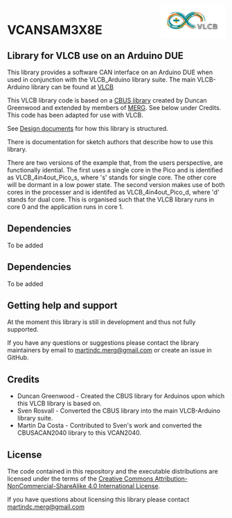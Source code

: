 <img align="right" src="ArduinoVLCB.png"  width="150" height="75">

# VCANSAM3X8E

## Library for VLCB use on an Arduino DUE

This library provides a software CAN interface on an Arduino DUE when used in conjunction with the VLCB_Arduino library
suite.  The main VLCB-Arduino library can be found at [VLCB](https://github.com/SvenRosvall/VLCB-Arduino) 

This VLCB library code is based on a [CBUS library](https://github.com/MERG-DEV/CBUSSAM3X8E) created by Duncan Greenwood
and extended by members of [MERG](https://www.merg.org.uk/). See below under Credits.
This code has been adapted for use with VLCB.

See [Design documents](https://github.com/SvenRosvall/VLCB-Arduino/blob/main/docs/Design.md) for how this library is structured.

There is documentation for sketch authors that describe how to use this library.

There are two versions of the example that, from the users perspective, are functionally idential.
The first uses a single core in the Pico and is identified as VLCB_4in4out_Pico_s, where 's' stands
for single core.  The other core will be dormant in a low power state.
The second version makes use of both cores in the processer and is identifed as VLCB_4in4out_Pico_d,
where 'd' stands for dual core.  This is organised such that the VLCB library runs in core 0 and the
application runs in core 1.

## Dependencies
To be added

## Dependencies
To be added

## Getting help and support

At the moment this library is still in development and thus not fully supported.

If you have any questions or suggestions please contact the library maintainers
by email to [martindc.merg@gmail.com](mailto:martindc.merg@gmail.com) or create an issue in GitHub.

## Credits

* Duncan Greenwood - Created the CBUS library for Arduinos upon which this VLCB library is based on.
* Sven Rosvall - Converted the CBUS library into the main VLCB-Arduino library suite.
* Martin Da Costa - Contributed to Sven's work and converted the CBUSACAN2040 library to this VCAN2040.

## License

The code contained in this repository and the executable distributions are licensed under the terms of the
[Creative Commons Attribution-NonCommercial-ShareAlike 4.0 International License](LICENSE.md).

If you have questions about licensing this library please contact [martindc.merg@gmail.com](mailto:martindc.merg@gmail.com)
